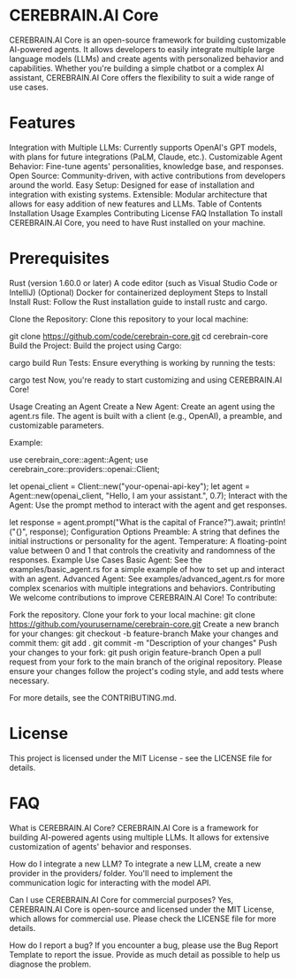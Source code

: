# CEREBRAIN.AI Core
CEREBRAIN.AI Core is an open-source framework for building customizable AI-powered agents. It allows developers to easily integrate multiple large language models (LLMs) and create agents with personalized behavior and capabilities. Whether you're building a simple chatbot or a complex AI assistant, CEREBRAIN.AI Core offers the flexibility to suit a wide range of use cases.

# Features
Integration with Multiple LLMs: Currently supports OpenAI's GPT models, with plans for future integrations (PaLM, Claude, etc.).
Customizable Agent Behavior: Fine-tune agents' personalities, knowledge base, and responses.
Open Source: Community-driven, with active contributions from developers around the world.
Easy Setup: Designed for ease of installation and integration with existing systems.
Extensible: Modular architecture that allows for easy addition of new features and LLMs.
Table of Contents
Installation
Usage
Examples
Contributing
License
FAQ
Installation
To install CEREBRAIN.AI Core, you need to have Rust installed on your machine.

# Prerequisites
Rust (version 1.60.0 or later)
A code editor (such as Visual Studio Code or IntelliJ)
(Optional) Docker for containerized deployment
Steps to Install
Install Rust:
Follow the Rust installation guide to install rustc and cargo.

Clone the Repository:
Clone this repository to your local machine:

git clone https://github.com/code/cerebrain-core.git
cd cerebrain-core
Build the Project:
Build the project using Cargo:

cargo build
Run Tests:
Ensure everything is working by running the tests:

cargo test
Now, you're ready to start customizing and using CEREBRAIN.AI Core!

Usage
Creating an Agent
Create a New Agent:
Create an agent using the agent.rs file. The agent is built with a client (e.g., OpenAI), a preamble, and customizable parameters.

Example:

use cerebrain_core::agent::Agent;
use cerebrain_core::providers::openai::Client;

let openai_client = Client::new("your-openai-api-key");
let agent = Agent::new(openai_client, "Hello, I am your assistant.", 0.7);
Interact with the Agent:
Use the prompt method to interact with the agent and get responses.

let response = agent.prompt("What is the capital of France?").await;
println!("{}", response);
Configuration Options
Preamble: A string that defines the initial instructions or personality for the agent.
Temperature: A floating-point value between 0 and 1 that controls the creativity and randomness of the responses.
Example Use Cases
Basic Agent: See the examples/basic_agent.rs for a simple example of how to set up and interact with an agent.
Advanced Agent: See examples/advanced_agent.rs for more complex scenarios with multiple integrations and behaviors.
Contributing
We welcome contributions to improve CEREBRAIN.AI Core! To contribute:

Fork the repository.
Clone your fork to your local machine:
git clone https://github.com/yourusername/cerebrain-core.git
Create a new branch for your changes:
git checkout -b feature-branch
Make your changes and commit them:
git add .
git commit -m "Description of your changes"
Push your changes to your fork:
git push origin feature-branch
Open a pull request from your fork to the main branch of the original repository.
Please ensure your changes follow the project's coding style, and add tests where necessary.

For more details, see the CONTRIBUTING.md.

# License
This project is licensed under the MIT License - see the LICENSE file for details.

# FAQ
What is CEREBRAIN.AI Core?
CEREBRAIN.AI Core is a framework for building AI-powered agents using multiple LLMs. It allows for extensive customization of agents' behavior and responses.

How do I integrate a new LLM?
To integrate a new LLM, create a new provider in the providers/ folder. You'll need to implement the communication logic for interacting with the model API.

Can I use CEREBRAIN.AI Core for commercial purposes?
Yes, CEREBRAIN.AI Core is open-source and licensed under the MIT License, which allows for commercial use. Please check the LICENSE file for more details.

How do I report a bug?
If you encounter a bug, please use the Bug Report Template to report the issue. Provide as much detail as possible to help us diagnose the problem.


